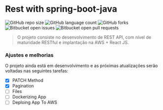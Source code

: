 # Rest with spring-boot-java

![GitHub repo size](https://img.shields.io/github/repo-size/dantasdanddr/rest-with-spring-boot-java-erudio?style=for-the-badge)
![GitHub language count](https://img.shields.io/github/languages/count/dantasdanddr/rest-with-spring-boot-java-erudio?style=for-the-badge)
![GitHub forks](https://img.shields.io/github/forks/dantasdanddr/rest-with-spring-boot-java-erudio?style=for-the-badge)
![Bitbucket open issues](https://img.shields.io/bitbucket/issues/dantasdanddr/rest-with-spring-boot-java-erudio?style=for-the-badge)
![Bitbucket open pull requests](https://img.shields.io/bitbucket/pr-raw/dantasdanddr/rest-with-spring-boot-java-erudio?style=for-the-badge)

> O projeto consiste no desenvolvimento de REST API, com nível de maturidade RESTful e implantação na AWS + React JS.

### Ajustes e melhorias

O projeto ainda está em desenvolvimento e as próximas atualizações serão voltadas nas seguintes tarefas:

- [x] PATCH Method
- [x] Pagination
- [ ] Files
- [ ] Dockerizing App
- [ ] Deploing App To AWS